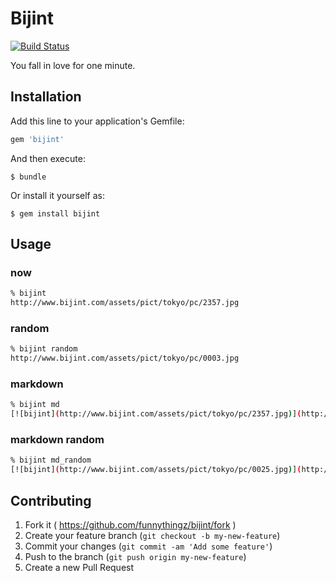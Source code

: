# Bijint

[![Build Status](https://travis-ci.org/funnythingz/bijint.svg)](https://travis-ci.org/funnythingz/bijint)

You fall in love for one minute.

## Installation

Add this line to your application's Gemfile:

```ruby
gem 'bijint'
```

And then execute:

    $ bundle

Or install it yourself as:

    $ gem install bijint

## Usage

### now

```sh
% bijint
http://www.bijint.com/assets/pict/tokyo/pc/2357.jpg
```

### random

```sh
% bijint random
http://www.bijint.com/assets/pict/tokyo/pc/0003.jpg
```

### markdown

```sh
% bijint md
[![bijint](http://www.bijint.com/assets/pict/tokyo/pc/2357.jpg)](http://www.bijint.com/assets/pict/tokyo/pc/2357.jpg)
```

### markdown random

```sh
% bijint md_random
[![bijint](http://www.bijint.com/assets/pict/tokyo/pc/0025.jpg)](http://www.bijint.com/assets/pict/tokyo/pc/0025.jpg)
```

## Contributing

1. Fork it ( https://github.com/funnythingz/bijint/fork )
2. Create your feature branch (`git checkout -b my-new-feature`)
3. Commit your changes (`git commit -am 'Add some feature'`)
4. Push to the branch (`git push origin my-new-feature`)
5. Create a new Pull Request

